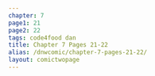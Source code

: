 ```yaml
---
chapter: 7
page1: 21
page2: 22
tags: code4food dan
title: Chapter 7 Pages 21-22
alias: /dnwcomic/chapter-7-pages-21-22/
layout: comictwopage
---
```

